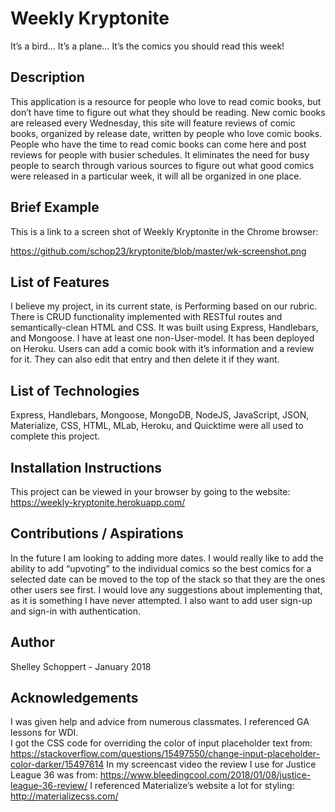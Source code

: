 # Weekly Kryptonite
It’s a bird… It’s a plane… It’s the comics you should read this week!

## Description
This application is a resource for people who love to read comic books, but don’t have time to figure out what they should be reading.  New comic books are released every Wednesday, this site will feature reviews of comic books, organized by release date, written by people who love comic books.  People who have the time to read comic books can come here and post reviews for people with busier schedules. It eliminates the need for busy people to search through various sources to figure out what good comics were released in a particular week, it will all be organized in one place.

## Brief Example
This is a link to a screen shot of Weekly Kryptonite in the Chrome browser:

https://github.com/schop23/kryptonite/blob/master/wk-screenshot.png

## List of Features
I believe my project, in its current state, is Performing based on our rubric.  There is CRUD functionality implemented with RESTful routes and semantically-clean HTML and CSS.  It was built using Express, Handlebars, and Mongoose.  I have at least one non-User-model.  It has been deployed on Heroku. Users can add a comic book with it’s information and a review for it.  They can also edit that entry and then delete it if they want. 

## List of Technologies
Express, Handlebars, Mongoose, MongoDB, NodeJS, JavaScript, JSON, Materialize, CSS, HTML, MLab, Heroku, and Quicktime were all used to complete this project.

## Installation Instructions
This project can be viewed in your browser by going to the website: https://weekly-kryptonite.herokuapp.com/

## Contributions / Aspirations
In the future I am looking to adding more dates.  I would really like to add the ability to add “upvoting” to the individual comics so the best comics for a selected date can be moved to the top of the stack so that they are the ones other users see first.  I would love any suggestions about implementing that, as it is something I have never attempted.  I also want to add user sign-up and sign-in with authentication. 

## Author
Shelley Schoppert - January 2018

## Acknowledgements
I was given help and advice from numerous classmates.  I referenced GA lessons for WDI.  
I got the CSS code for overriding the color of input placeholder text from: https://stackoverflow.com/questions/15497550/change-input-placeholder-color-darker/15497614
In my screencast video the review I use for Justice League 36 was from: https://www.bleedingcool.com/2018/01/08/justice-league-36-review/
I referenced Materialize’s website a lot for styling: http://materializecss.com/
